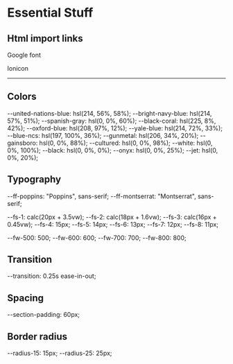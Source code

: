 # Essential Stuff

## Html import links

Google font



<link rel="preconnect" href="https://fonts.googleapis.com">
<link rel="preconnect" href="https://fonts.gstatic.com" crossorigin>
<link
  href="https://fonts.googleapis.com/css2?family=Montserrat:wght@500;600;700;800&family=Poppins:wght@400;500;600;700&display=swap"
  rel="stylesheet">


Ionicon


<script type="module" src="https://unpkg.com/ionicons@5.5.2/dist/ionicons/ionicons.esm.js"></script>
<script nomodule src="https://unpkg.com/ionicons@5.5.2/dist/ionicons/ionicons.js"></script>


---

## Colors


--united-nations-blue: hsl(214, 56%, 58%);
--bright-navy-blue: hsl(214, 57%, 51%);
--spanish-gray: hsl(0, 0%, 60%);
--black-coral: hsl(225, 8%, 42%);
--oxford-blue: hsl(208, 97%, 12%);
--yale-blue: hsl(214, 72%, 33%);
--blue-ncs: hsl(197, 100%, 36%);
--gunmetal: hsl(206, 34%, 20%);
--gainsboro: hsl(0, 0%, 88%);
--cultured: hsl(0, 0%, 98%);
--white: hsl(0, 0%, 100%);
--black: hsl(0, 0%, 0%);
--onyx: hsl(0, 0%, 25%);
--jet: hsl(0, 0%, 20%);

## Typography


--ff-poppins: "Poppins", sans-serif;
--ff-montserrat: "Montserrat", sans-serif;

--fs-1: calc(20px + 3.5vw);
--fs-2: calc(18px + 1.6vw);
--fs-3: calc(16px + 0.45vw);
--fs-4: 15px;
--fs-5: 14px;
--fs-6: 13px;
--fs-7: 12px;
--fs-8: 11px;

--fw-500: 500;
--fw-600: 600;
--fw-700: 700;
--fw-800: 800;


## Transition

--transition: 0.25s ease-in-out;


## Spacing

--section-padding: 60px;


## Border radius

--radius-15: 15px;
--radius-25: 25px;
